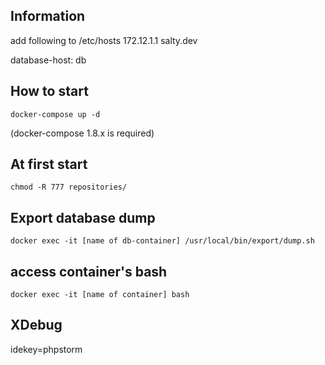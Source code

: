 
## Information
add following to /etc/hosts
    172.12.1.1      salty.dev
    
database-host: db

## How to start
    docker-compose up -d
(docker-compose 1.8.x is required)

## At first start
    chmod -R 777 repositories/
    


## Export database dump
    docker exec -it [name of db-container] /usr/local/bin/export/dump.sh

## access container's bash
    docker exec -it [name of container] bash
    
## XDebug
idekey=phpstorm
